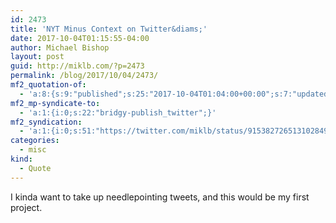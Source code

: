 ```yaml
---
id: 2473
title: 'NYT Minus Context on Twitter&diams;'
date: 2017-10-04T01:15:55-04:00
author: Michael Bishop
layout: post
guid: http://miklb.com/?p=2473
permalink: /blog/2017/10/04/2473/
mf2_quotation-of:
  - 'a:8:{s:9:"published";s:25:"2017-10-04T01:04:00+00:00";s:7:"updated";s:25:"2017-10-04T01:04:00+00:00";s:7:"summary";s:27:"That’s not how this works";s:4:"name";s:28:"NYT Minus Context on Twitter";s:8:"category";a:1:{i:0;s:0:"";}s:11:"publication";s:7:"Twitter";s:6:"author";a:3:{s:4:"name";s:17:"NYT Minus Context";s:3:"url";s:35:"https://twitter.com/NYTMinusContext";s:5:"photo";s:100:"https://pbs.twimg.com/profile_images/378800000737186790/cf2fdc5e3dc3d9bd0e6233d271d4ca3b_bigger.jpeg";}s:3:"url";s:61:"https://twitter.com/NYTMinusContext/status/915381958804492288";}'
mf2_mp-syndicate-to:
  - 'a:1:{i:0;s:22:"bridgy-publish_twitter";}'
mf2_syndication:
  - 'a:1:{i:0;s:51:"https://twitter.com/miklb/status/915382726513102849";}'
categories:
  - misc
kind:
  - Quote
---
```

I kinda want to take up needlepointing tweets, and this would be my first project. 